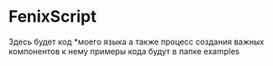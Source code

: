 # FenixScript
Здесь будет код *моего языка а также процесс создания важных компонентов к нему примеры кода будут в папке examples
